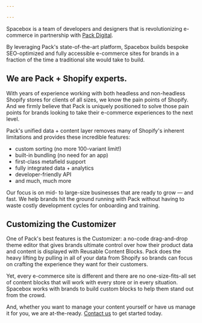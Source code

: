 ```yaml
---

---
```

Spacebox is a team of developers and designers that is revolutionizing e-commerce in partnership with <a href="https://packdigital.com" target="_blank" rel="noopener noreferrer">Pack Digital</a>.

By leveraging Pack's state-of-the-art platform, Spacebox builds bespoke SEO-optimized and fully accessible e-commerce sites for brands in a fraction of the time a traditional site would take to build.

## We are Pack + Shopify experts.
With years of experience working with both headless and non-headless Shopify stores for clients of all sizes, we know the pain points of Shopify. And we firmly believe that Pack is uniquely positioned to solve those pain points for brands looking to take their e-commerce experiences to the next level.

Pack's unified data + content layer removes many of Shopify's inherent limitations and provides these incredible features:
- custom sorting (no more 100-variant limit!)
- built-in bundling (no need for an app)
- first-class metafield support
- fully integrated data + analytics
- developer-friendly API
- and much, much more

Our focus is on mid- to large-size businesses that are ready to grow — and fast. We help brands hit the ground running with Pack without having to waste costly development cycles for onboarding and training.

## Customizing the Customizer
One of Pack's best features is the Customizer: a no-code drag-and-drop theme editor that gives brands ultimate control over how their product data and content is displayed with Reusable Content Blocks. Pack does the heavy lifting by pulling in all of your data from Shopify so brands can focus on crafting the experience they want for their customers.

Yet, every e-commerce site is different and there are no one-size-fits-all set of content blocks that will work with every store or in every situation. Spacebox works with brands to build custom blocks to help them stand out from the crowd.

And, whether you want to manage your content yourself or have us manage it for you, we are at-the-ready. <a href="/contact">Contact us</a> to get started today.

